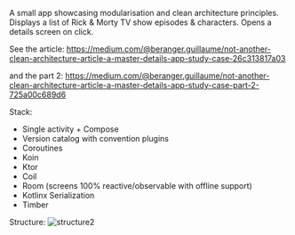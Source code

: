 A small app showcasing modularisation and clean architecture principles.
Displays a list of Rick & Morty TV show episodes & characters. Opens a details screen on click.

See the article:
https://medium.com/@beranger.guillaume/not-another-clean-architecture-article-a-master-details-app-study-case-26c313817a03

and the part 2:
https://medium.com/@beranger.guillaume/not-another-clean-architecture-article-a-master-details-app-study-case-part-2-725a00c689d6

Stack:
- Single activity + Compose
- Version catalog with convention plugins
- Coroutines
- Koin
- Ktor
- Coil
- Room (screens 100% reactive/observable with offline support)
- Kotlinx Serialization
- Timber

Structure:
![structure2](https://github.com/user-attachments/assets/23fb8d1f-b6bb-4861-8b11-d19d3bbac9bb)
